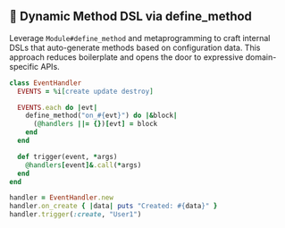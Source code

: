 ## 🚀 Dynamic Method DSL via define_method

Leverage `Module#define_method` and metaprogramming to craft internal DSLs that auto-generate methods based on configuration data. This approach reduces boilerplate and opens the door to expressive domain-specific APIs.

```ruby
class EventHandler
  EVENTS = %i[create update destroy]

  EVENTS.each do |evt|
    define_method("on_#{evt}") do |&block|
      (@handlers ||= {})[evt] = block
    end
  end

  def trigger(event, *args)
    @handlers[event]&.call(*args)
  end
end

handler = EventHandler.new
handler.on_create { |data| puts "Created: #{data}" }
handler.trigger(:create, "User1")
```